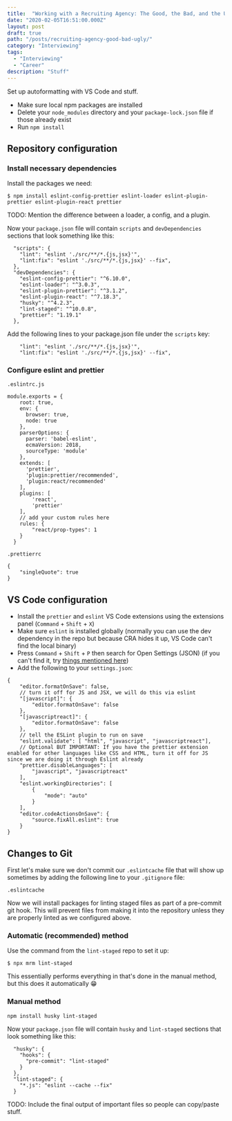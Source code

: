 ```yaml
---
title:  "Working with a Recruiting Agency: The Good, the Bad, and the Ugly"
date: "2020-02-05T16:51:00.000Z"
layout: post
draft: true
path: "/posts/recruiting-agency-good-bad-ugly/"
category: "Interviewing"
tags:
  - "Interviewing"
  - "Career"
description: "Stuff"
---
```


Set up autoformatting with VS Code and stuff.

- Make sure local npm packages are installed
 - Delete your `node_modules` directory and your `package-lock.json` file if those already exist
 - Run `npm install`


## Repository configuration

### Install necessary dependencies

Install the packages we need:

```
$ npm install eslint-config-prettier eslint-loader eslint-plugin-prettier eslint-plugin-react prettier
```

TODO: Mention the difference between a loader, a config, and a plugin.

Now your `package.json` file will contain `scripts` and `devDependencies` sections that look something like this:

```
  "scripts": {
    "lint": "eslint './src/**/*.{js,jsx}'",
    "lint:fix": "eslint './src/**/*.{js,jsx}' --fix",
  },
  "devDependencies": {
    "eslint-config-prettier": "^6.10.0",
    "eslint-loader": "^3.0.3",
    "eslint-plugin-prettier": "^3.1.2",
    "eslint-plugin-react": "^7.18.3",
    "husky": "^4.2.3",
    "lint-staged": "^10.0.8",
    "prettier": "1.19.1"
  },
```

Add the following lines to your package.json file under the `scripts` key:
```
    "lint": "eslint './src/**/*.{js,jsx}'",
    "lint:fix": "eslint './src/**/*.{js,jsx}' --fix",
```

### Configure eslint and prettier

`.eslintrc.js`

```
module.exports = {
    root: true,
    env: {
      browser: true,
      node: true
    },
    parserOptions: {
      parser: 'babel-eslint',
      ecmaVersion: 2018,
      sourceType: 'module'
    },
    extends: [
      'prettier',
      'plugin:prettier/recommended',
      'plugin:react/recommended'
    ],
    plugins: [
        'react',
        'prettier'
    ],
    // add your custom rules here
    rules: {
        "react/prop-types": 1
    }
  }
```

`.prettierrc`
```
{
    "singleQuote": true
}
```

## VS Code configuration

- Install the `prettier` and `eslint` VS Code extensions using the extensions panel (`Command` + `Shift` + `X`)
- Make sure `eslint` is installed globally (normally you can use the dev dependency in the repo but because CRA hides it up, VS Code can't find the local binary)
- Press `Command` + `Shift` + `P` then search for Open Settings (JSON) (if you can't find it, try [things mentioned here](https://stackoverflow.com/questions/54785520/vs-code-how-to-open-json-settings-with-defaults))
- Add the following to your `settings.json`:

```
{
    "editor.formatOnSave": false,
    // turn it off for JS and JSX, we will do this via eslint
    "[javascript]": {
        "editor.formatOnSave": false
    },
    "[javascriptreact]": {
        "editor.formatOnSave": false
    },
    // tell the ESLint plugin to run on save
    "eslint.validate": [ "html", "javascript", "javascriptreact"],
    // Optional BUT IMPORTANT: If you have the prettier extension enabled for other languages like CSS and HTML, turn it off for JS since we are doing it through Eslint already
    "prettier.disableLanguages": [
        "javascript", "javascriptreact"
    ],
    "eslint.workingDirectories": [
        {
            "mode": "auto"
        }
    ],
    "editor.codeActionsOnSave": {
        "source.fixAll.eslint": true
    }
}
```

## Changes to Git

First let's make sure we don't commit our `.eslintcache` file that will show up sometimes by adding the following line to your `.gitignore` file:
```
.eslintcache
```

Now we will install packages for linting staged files as part of a pre-commit git hook. This will prevent files from making it into the repository unless they are properly linted as we configured above.

### Automatic (recommended) method
Use the command from the `lint-staged` repo to set it up:
```
$ npx mrm lint-staged
```
This essentially performs everything in that's done in the manual method, but this does it automatically 😁

### Manual method
```
npm install husky lint-staged
```

Now your `package.json` file will contain `husky` and `lint-staged` sections that look something like this:
```
  "husky": {
    "hooks": {
      "pre-commit": "lint-staged"
    }
  },
  "lint-staged": {
    "*.js": "eslint --cache --fix"
  }
```

TODO: Include the final output of important files so people can copy/paste stuff.